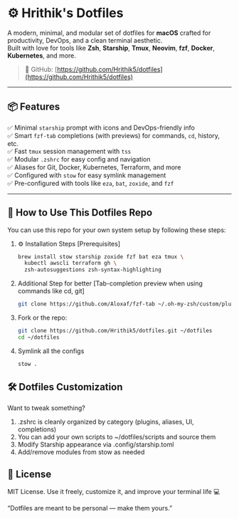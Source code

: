 # ⚙️ Hrithik's Dotfiles

A modern, minimal, and modular set of dotfiles for **macOS** crafted for productivity, DevOps, and a clean terminal aesthetic.  
Built with love for tools like **Zsh**, **Starship**, **Tmux**, **Neovim**, **fzf**, **Docker**, **Kubernetes**, and more.

> 🔗 GitHub: [https://github.com/Hrithik5/dotfiles](https://github.com/Hrithik5/dotfiles)

---

## 📦 Features

✅ Minimal `starship` prompt with icons and DevOps-friendly info  
✅ Smart `fzf-tab` completions (with previews) for commands, `cd`, history, etc.  
✅ Fast `tmux` session management with `tss`  
✅ Modular `.zshrc` for easy config and navigation  
✅ Aliases for Git, Docker, Kubernetes, Terraform, and more  
✅ Configured with `stow` for easy symlink management  
✅ Pre-configured with tools like `eza`, `bat`, `zoxide`, and `fzf`

---

## 🚀 How to Use This Dotfiles Repo

You can use this repo for your own system setup by following these steps:

1. ⚙️ Installation Steps [Prerequisites]
    ```bash
    brew install stow starship zoxide fzf bat eza tmux \
      kubectl awscli terraform gh \
      zsh-autosuggestions zsh-syntax-highlighting
    ```

2. Additional Step for better [Tab-completion preview when using commands like cd, git]
    ```bash
    git clone https://github.com/Aloxaf/fzf-tab ~/.oh-my-zsh/custom/plugins/fzf-tab

3. Fork or the repo:
   ```bash
   git clone https://github.com/Hrithik5/dotfiles.git ~/dotfiles
   cd ~/dotfiles

4. Symlink all the configs
    ```bash
    stow . 

## 🛠 Dotfiles Customization

Want to tweak something?

1. .zshrc is cleanly organized by category (plugins, aliases, UI, completions)
2. You can add your own scripts to ~/dotfiles/scripts and source them
3. Modify Starship appearance via .config/starship.toml
4. Add/remove modules from stow as needed

## 📄 License

MIT License. Use it freely, customize it, and improve your terminal life 💻

“Dotfiles are meant to be personal — make them yours.”
